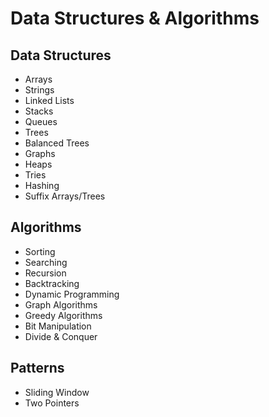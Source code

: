 # Data Structures & Algorithms

## Data Structures
- Arrays  
- Strings  
- Linked Lists  
- Stacks  
- Queues  
- Trees  
- Balanced Trees  
- Graphs  
- Heaps  
- Tries  
- Hashing  
- Suffix Arrays/Trees  

## Algorithms
- Sorting  
- Searching  
- Recursion  
- Backtracking  
- Dynamic Programming  
- Graph Algorithms  
- Greedy Algorithms  
- Bit Manipulation  
- Divide & Conquer  

## Patterns
- Sliding Window  
- Two Pointers  

